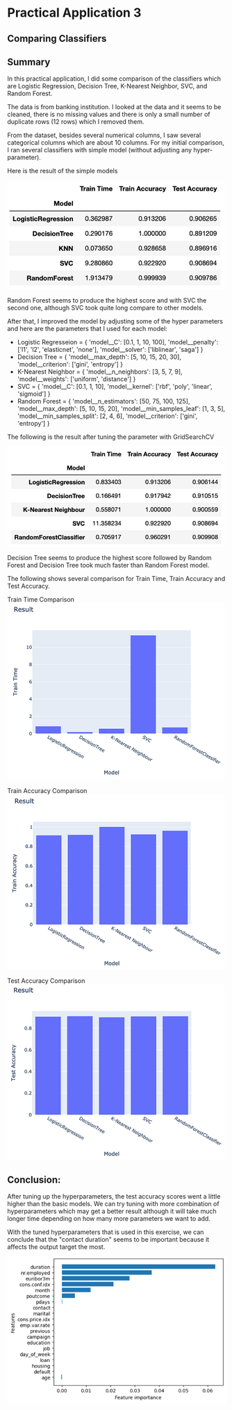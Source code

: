 # Practical Application 3
## Comparing Classifiers

## Summary
In this practical application, I did some comparison of the classifiers which are Logistic Regression, Decision Tree, K-Nearest Neighbor, SVC, and Random Forest.

The data is from banking institution. I looked at the data and it seems to be cleaned, there is no missing values and there is only a small number of duplicate rows (12 rows) which I removed them.

From the dataset, besides several numerical columns, I saw several categorical columns which are about 10 columns. For my initial comparison, I ran several classifiers with simple model (without adjusting any hyper-parameter).

Here is the result of the simple models

![SimpleModel](images/Table-SimpleModel.png)

Random Forest seems to produce the highest score and with SVC the second one, although SVC took quite long compare to other models.

After that, I improved the model by adjusting some of the hyper parameters and here are the parameters that I used for each model:

- Logistic Regresseion = { 'model__C': [0.1, 1, 10, 100], 
                      'model__penalty': ['l1', 'l2', 'elasticnet', 'none'], 
                      'model__solver': ['liblinear', 'saga'] }
- Decision Tree = { 'model__max_depth': [5, 10, 15, 20, 30], 
                      'model__criterion': ['gini', 'entropy'] }
- K-Nearest Neighbor = { 'model__n_neighbors': [3, 5, 7, 9], 
                       'model__weights': ['uniform', 'distance'] }
- SVC = { 'model__C': [0.1, 1, 10], 
                       'model__kernel': ['rbf', 'poly', 'linear', 'sigmoid'] }
- Random Forest = { 'model__n_estimators': [50, 75, 100, 125], 
                      'model__max_depth': [5, 10, 15, 20], 
                      'model__min_samples_leaf': [1, 3, 5],  
                      'model__min_samples_split': [2, 4, 6],
                      'model__criterion': ['gini', 'entropy'] }

The following is the result after tuning the parameter with GridSearchCV

![GridSearchCV](images/Table-GridSearchCV.png)

Decision Tree seems to produce the highest score followed by Random Forest and Decision Tree took much faster than Random Forest model.

The following shows several comparison for Train Time, Train Accuracy and Test Accuracy.

Train Time Comparison\
![TrainTime](images/TrainTime.png)

Train Accuracy Comparison\
![TrainAccuracy](images/TrainAccuracy.png)

Test Accuracy Comparison\
![TestAccuracy](images/TestAccuracy.png)

## Conclusion:
After tuning up the hyperparameters, the test accuracy scores went a little higher than the basic models. We can try tuning with more combination of hyperparameters which may get a better result although it will take much longer time depending on how many more parameters we want to add.

With the tuned hyperparameters that is used in this exercise, we can conclude that the "contact duration" seems to be important because it affects the output target the most. 

![Importance](images/importance.png)